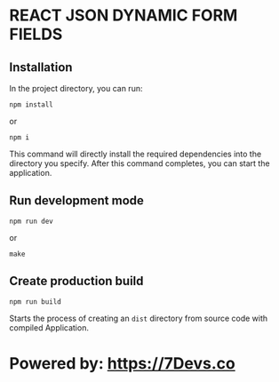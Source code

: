 # REACT JSON DYNAMIC FORM FIELDS

## Installation

In the project directory, you can run:

```
npm install  
```

or

```
npm i  
```

This command will directly install the required dependencies into the directory you specify. After this command
completes, you can start the application.


## Run development mode

```
npm run dev
```

or

```
make  
```

## Create production build

```
npm run build
```

Starts the process of creating an `dist` directory from source code with compiled Application.


#  Powered by: https://7Devs.co
